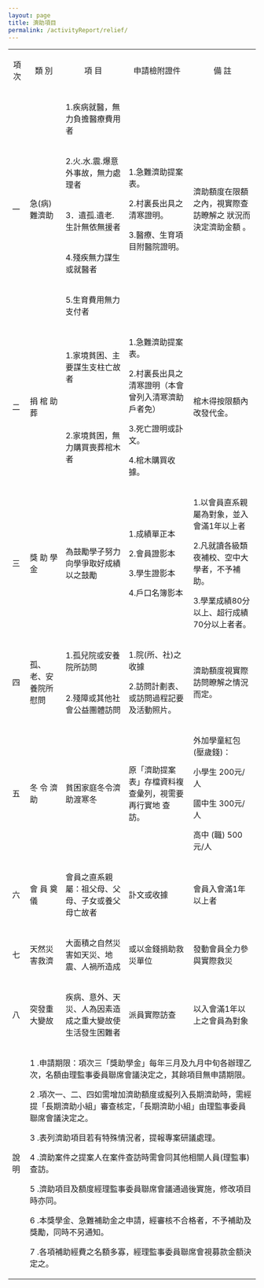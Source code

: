 ```yaml
---
layout: page
title: 濟助項目
permalink: /activityReport/relief/
---
```

<table class="table table-bordered">
  <tbody>
    <tr style="text-align: center">
      <td>
        <p>項 次</p>
      </td>
      <td>
        <p>類 別</p>
      </td>
      <td>
        <p>項 目</p>
      </td>
      <td>
        <p>申請檢附證件</p>
      </td>
      <td>
        <p>備 註</p>
      </td>
    </tr>
    <tr>
      <td rowspan="5">
        <p>一</p>
      </td>
      <td rowspan="5">
        <p>急(病)難濟助</p>
      </td>
      <td>
        <p>1.疾病就醫，無力負擔醫療費用者</p>
      </td>
      <td rowspan="5">
        <p>1.急難濟助提案表。</p>
        <p>2.村裏長出具之清寒證明。</p>
        <p>3.醫療、生育項目附醫院證明。</p>
      </td>
      <td rowspan="5">
        <p>濟助額度在限額之內，視實際查訪瞭解之 狀況而決定濟助金額 。</p>
      </td>
    </tr>
    <tr>
      <td>
        <p>2.火.水.震.爆意外事故，無力處理者</p>
      </td>
    </tr>
    <tr>
      <td>
        <p>3．遺孤.遺老.生計無依無援者</p>
      </td>
    </tr>
    <tr>
      <td>
        <p>4.殘疾無力謀生或就醫者</p>
      </td>
    </tr>
    <tr>
      <td>
        <p>5.生育費用無力支付者</p>
      </td>
    </tr>
    <tr>
      <td rowspan="2">
        <p>二</p>
      </td>
      <td rowspan="2">
        <p>捐 棺 助 葬</p>
      </td>
      <td>
        <p>1.家境貧困、主要謀生支柱亡故者</p>
      </td>
      <td rowspan="2">
        <p>1.急難濟助提案表。</p>
        <p>2.村裏長出具之清寒證明（本會曾列入清寒濟助戶者免）</p>
        <p>3.死亡證明或訃文。</p>
        <p>4.棺木購買收據。</p>
      </td>
      <td rowspan="2">
        <p>棺木得按限額內改發代金。</p>
      </td>
    </tr>
    <tr>
      <td>
        <p>2.家境貧困，無力購買喪葬棺木者</p>
      </td>
    </tr>
    <tr>
      <td>
        <p>三</p>
      </td>
      <td>
        <p>獎 助 學 金</p>
      </td>
      <td>
        <p>為鼓勵學子努力向學爭取好成績以之鼓勵</p>
      </td>
      <td>
        <p>1.成績單正本</p>
        <p>2.會員證影本</p>
        <p>3.學生證影本</p>
        <p>4.戶口名簿影本</p>
      </td>
      <td>
        <p>1.以會員直系親屬為對象，並入會滿1年以上者</p>
        <p>2.凡就讀各級類夜補校、空中大學者，不予補助。</p>
        <p>3.學業成績80分以上、超行成績70分以上者者。</p>
      </td>
    </tr>
    <tr>
      <td rowspan="2">
        <p>四</p>
      </td>
      <td rowspan="2">
        <p>孤、老、安養院所慰問</p>
      </td>
      <td>
        <p>1.孤兒院或安養院所訪問</p>
      </td>
      <td rowspan="2">
        <p>1.院(所、社)之收據</p>
        <p>2.訪問計劃表、或訪問過程記要及活動照片。</p>
      </td>
      <td rowspan="2">
        <p>濟助額度視實際訪問瞭解之情況而定。</p>
      </td>
    </tr>
    <tr>
      <td>
        <p>2.殘障或其他社會公益團體訪問</p>
      </td>
    </tr>
    <tr>
      <td>
        <p>五</p>
      </td>
      <td>
        <p>冬 令 濟 助</p>
      </td>
      <td>
        <p>貧困家庭冬令濟助渡寒冬</p>
      </td>
      <td>
        <p>原「濟助提案表」存檔資料複查彙列，視需要再行實地 查訪。</p>
      </td>
      <td>
        <p>外加學童紅包 (壓歲錢)：</p>
        <p>小學生 200元/人</p>
        <p>國中生 300元/人</p>
        <p>高中 (職) 500元/人</p>
      </td>
    </tr>
    <tr>
      <td>
        <p>六</p>
      </td>
      <td>
        <p>會 員 奠 儀</p>
      </td>
      <td>
        <p>會員之直系親屬：祖父母、父母、子女或養父母亡故者</p>
      </td>
      <td>
        <p>訃文或收據</p>
      </td>
      <td>
        <p>會員入會滿1年以上者</p>
      </td>
    </tr>
    <tr>
      <td>
        <p>七</p>
      </td>
      <td>
        <p>天然災害救濟</p>
      </td>
      <td>
        <p>大面積之自然災害如天災、地震、人禍所造成</p>
      </td>
      <td>
        <p>或以金錢捐助救災單位</p>
      </td>
      <td>
        <p>發動會員全力參與實際救災</p>
      </td>
    </tr>
    <tr>
      <td>
        <p>八</p>
      </td>
      <td>
        <p>突發重大變故</p>
      </td>
      <td >
        <p>疾病、意外、天災、人為因素造成之重大變故使生活發生困難者</p>
      </td>
      <td>
        <p>派員實際訪查</p>
      </td>
      <td>
        <p>以入會滿1年以上之會員為對象</p>
      </td>
    </tr>
    <tr>
      <td>
        <p>說 明</p>
      </td>
      <td colspan="6">
        <p>1 .申請期限：項次三「獎助學金」每年三月及九月中旬各辦理乙次，名額由理監事委員聯席會議決定之，其餘項目無申請期限。</p>
        <p>2 .項次一、二、四如需增加濟助額度或擬列入長期濟助時，需經提「長期濟助小組」審查核定，「長期濟助小組」由理監事委員聯席會議決定之。</p>
        <p>3 .表列濟助項目若有特殊情況者，提報專案研議處理。</p>
        <p>4 .濟助案件之提案人在案件查訪時需會同其他相關人員(理監事)查訪。</p>
        <p>5 .濟助項目及額度經理監事委員聯席會議通過後實施，修改項目時亦同。</p>
        <p>6 .本獎學金、急難補助金之申請，經審核不合格者，不予補助及獎勵，同時不另通知。</p>
        <p>7 .各項補助經費之名額多寡，經理監事委員聯席會視募款金額決定之。</p>
      </td>
    </tr>
  </tbody>
</table>

